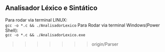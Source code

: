 ## Analisador Léxico e Sintático
Para rodar via terminal LINUX:<br>
`gcc -o *.c && ./AnalisadorLexico`
Para Rodar via terminal Windows(Power Shell): <br>
`gcc -o *.c && ./AnalisadorLexico.exe`
>>>>>>> origin/Parser
